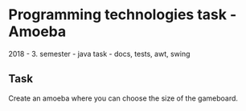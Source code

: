 # Programming technologies task - Amoeba
2018 - 3. semester - java task - docs, tests, awt, swing

## Task
Create an amoeba where you can choose the size of the gameboard.
